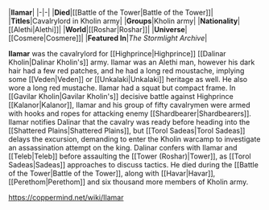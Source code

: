 |**Ilamar**|
|-|-|
|**Died**|[[Battle of the Tower\|Battle of the Tower]]|
|**Titles**|Cavalrylord in Kholin army|
|**Groups**|Kholin army|
|**Nationality**|[[Alethi\|Alethi]]|
|**World**|[[Roshar\|Roshar]]|
|**Universe**|[[Cosmere\|Cosmere]]|
|**Featured In**|*The Stormlight Archive*|

**Ilamar** was the cavalrylord for [[Highprince\|Highprince]] [[Dalinar Kholin\|Dalinar Kholin's]] army.
Ilamar was an Alethi man, however his dark hair had a few red patches, and he had a long red moustache, implying some [[Veden\|Veden]] or [[Unkalaki\|Unkalaki]] heritage as well. He also wore a long red mustache. Ilamar had a squat but compact frame.
In [[Gavilar Kholin\|Gavilar Kholin's]] decisive battle against Highprince [[Kalanor\|Kalanor]], Ilamar and his group of fifty cavalrymen were armed with hooks and ropes for attacking enemy [[Shardbearer\|Shardbearers]].
Ilamar notifies Dalinar that the cavalry was ready before heading into the [[Shattered Plains\|Shattered Plains]], but [[Torol Sadeas\|Torol Sadeas]] delays the excursion, demanding to enter the Kholin warcamp to investigate an assassination attempt on the king.
Dalinar confers with Ilamar and [[Teleb\|Teleb]] before assaulting the [[Tower (Roshar)\|Tower]], as [[Torol Sadeas\|Sadeas]] approaches to discuss tactics.
He died during the [[Battle of the Tower\|Battle of the Tower]], along with [[Havar\|Havar]], [[Perethom\|Perethom]] and six thousand more members of Kholin army.



https://coppermind.net/wiki/Ilamar